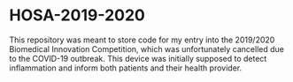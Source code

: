 # HOSA-2019-2020
This repository was meant to store code for my entry into the 2019/2020 Biomedical Innovation Competition, which was unfortunately cancelled due to the COVID-19 outbreak.
This device was initially supposed to detect inflammation and inform both patients and their health provider.

